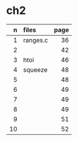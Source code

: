 # ch2

| n  | files    | page |
| -: | :-       | -:   |
| 1  | ranges.c | 36   |
| 2  |          | 42   |
| 3  | htoi     | 46   |
| 4  | squeeze  | 48   |
| 5  |          | 48   |
| 6  |          | 49   |
| 7  |          | 49   |
| 8  |          | 49   |
| 9  |          | 51   |
| 10 |          | 52   |
